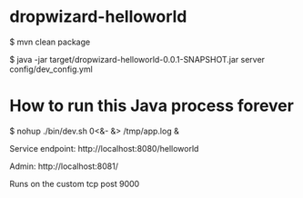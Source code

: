 dropwizard-helloworld
=====================

$ mvn clean package

$ java -jar target/dropwizard-helloworld-0.0.1-SNAPSHOT.jar server config/dev_config.yml 

# How to run this Java process forever
$ nohup ./bin/dev.sh 0<&- &> /tmp/app.log &

Service endpoint: http://localhost:8080/helloworld

Admin: http://localhost:8081/

Runs on the custom tcp post 9000

